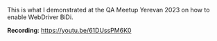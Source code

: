 This is what I demonstrated at the QA Meetup Yerevan 2023 on how to enable WebDriver BiDi.

**Recording**: https://youtu.be/61DUssPM6K0
